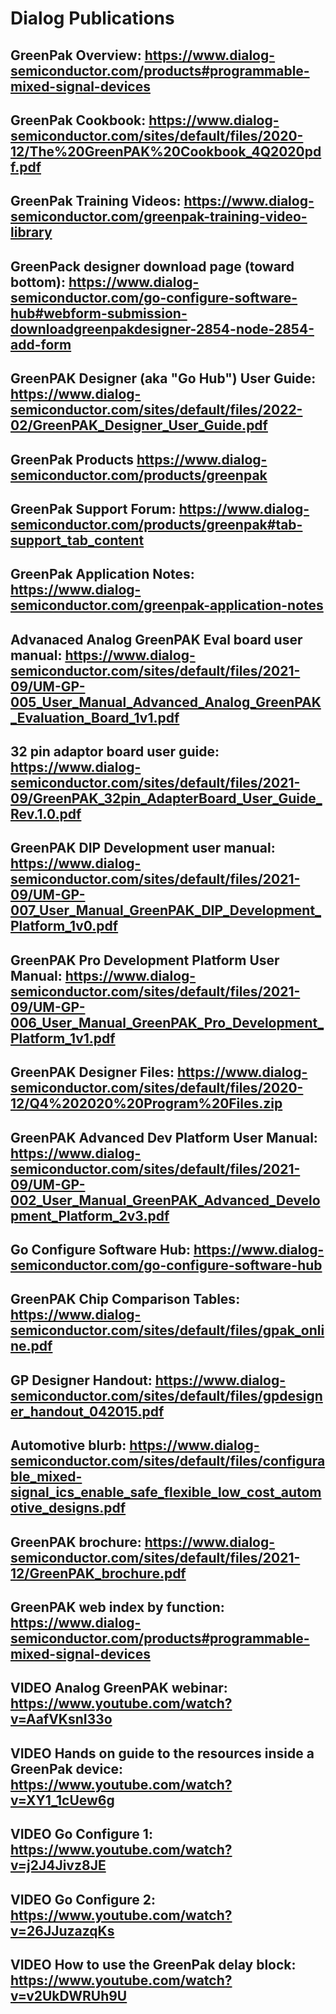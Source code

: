 # Dialog Publications
## GreenPak Overview: https://www.dialog-semiconductor.com/products#programmable-mixed-signal-devices
## GreenPak Cookbook: https://www.dialog-semiconductor.com/sites/default/files/2020-12/The%20GreenPAK%20Cookbook_4Q2020pdf.pdf
## GreenPak Training Videos: https://www.dialog-semiconductor.com/greenpak-training-video-library
## GreenPack designer download page (toward bottom): https://www.dialog-semiconductor.com/go-configure-software-hub#webform-submission-downloadgreenpakdesigner-2854-node-2854-add-form
## GreenPAK Designer (aka "Go Hub") User Guide: https://www.dialog-semiconductor.com/sites/default/files/2022-02/GreenPAK_Designer_User_Guide.pdf
## GreenPak Products https://www.dialog-semiconductor.com/products/greenpak
## GreenPak Support Forum: https://www.dialog-semiconductor.com/products/greenpak#tab-support_tab_content
## GreenPak Application Notes: https://www.dialog-semiconductor.com/greenpak-application-notes
## Advanaced Analog GreenPAK Eval board user manual: https://www.dialog-semiconductor.com/sites/default/files/2021-09/UM-GP-005_User_Manual_Advanced_Analog_GreenPAK_Evaluation_Board_1v1.pdf
## 32 pin adaptor board user guide: https://www.dialog-semiconductor.com/sites/default/files/2021-09/GreenPAK_32pin_AdapterBoard_User_Guide_Rev.1.0.pdf
## GreenPAK DIP Development user manual: https://www.dialog-semiconductor.com/sites/default/files/2021-09/UM-GP-007_User_Manual_GreenPAK_DIP_Development_Platform_1v0.pdf
## GreenPAK Pro Development Platform User Manual: https://www.dialog-semiconductor.com/sites/default/files/2021-09/UM-GP-006_User_Manual_GreenPAK_Pro_Development_Platform_1v1.pdf
## GreenPAK Designer Files: https://www.dialog-semiconductor.com/sites/default/files/2020-12/Q4%202020%20Program%20Files.zip
## GreenPAK Advanced Dev Platform User Manual: https://www.dialog-semiconductor.com/sites/default/files/2021-09/UM-GP-002_User_Manual_GreenPAK_Advanced_Development_Platform_2v3.pdf
## Go Configure Software Hub: https://www.dialog-semiconductor.com/go-configure-software-hub
## GreenPAK Chip Comparison Tables: https://www.dialog-semiconductor.com/sites/default/files/gpak_online.pdf
## GP Designer Handout: https://www.dialog-semiconductor.com/sites/default/files/gpdesigner_handout_042015.pdf
## Automotive blurb: https://www.dialog-semiconductor.com/sites/default/files/configurable_mixed-signal_ics_enable_safe_flexible_low_cost_automotive_designs.pdf
## GreenPAK brochure: https://www.dialog-semiconductor.com/sites/default/files/2021-12/GreenPAK_brochure.pdf
## GreenPAK web index by function: https://www.dialog-semiconductor.com/products#programmable-mixed-signal-devices
## VIDEO Analog GreenPAK webinar: https://www.youtube.com/watch?v=AafVKsnI33o
## VIDEO Hands on guide to the resources inside a GreenPak device: https://www.youtube.com/watch?v=XY1_1cUew6g
## VIDEO Go Configure 1: https://www.youtube.com/watch?v=j2J4Jivz8JE
## VIDEO Go Configure 2: https://www.youtube.com/watch?v=26JJuzazqKs
## VIDEO How to use the GreenPak delay block: https://www.youtube.com/watch?v=v2UkDWRUh9U

